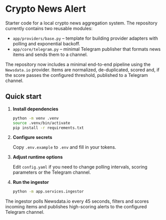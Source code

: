 # Crypto News Alert

Starter code for a local crypto news aggregation system.  The repository
currently contains two reusable modules:

* `app/providers/base.py` – template for building provider adapters with
  polling and exponential backoff.
* `app/core/telegram.py` – minimal Telegram publisher that formats news items
  and sends them to a channel.
  
The repository now includes a minimal end-to-end pipeline using the
`Newsdata.io` provider.  Items are normalized, de-duplicated, scored and, if
the score passes the configured threshold, published to a Telegram channel.

## Quick start

1. **Install dependencies**

   ```bash
   python -m venv .venv
   source .venv/bin/activate
   pip install -r requirements.txt
   ```

2. **Configure secrets**

   Copy `.env.example` to `.env` and fill in your tokens.

3. **Adjust runtime options**

   Edit `config.yaml` if you need to change polling intervals, scoring
   parameters or the Telegram channel.

4. **Run the ingestor**

   ```bash
   python -m app.services.ingestor
   ```

The ingestor polls Newsdata.io every 45 seconds, filters and scores incoming
items and publishes high-scoring alerts to the configured Telegram channel.
